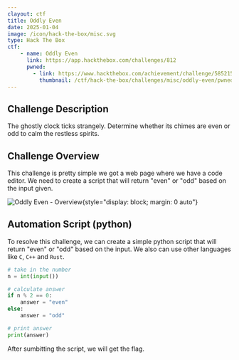 ```yaml
---
clayout: ctf
title: Oddly Even
date: 2025-01-04
image: /icon/hack-the-box/misc.svg
type: Hack The Box
ctf:
    - name: Oddly Even
      link: https://app.hackthebox.com/challenges/812
      pwned:
        - link: https://www.hackthebox.com/achievement/challenge/585215/812
          thumbnail: /ctf/hack-the-box/challenges/misc/oddly-even/pwned.png
---
```


## Challenge Description

The ghostly clock ticks strangely. Determine whether its chimes are even or odd to calm the restless spirits.

## Challenge Overview

This challenge is pretty simple we got a web page where we have a code editor. We need to create a script that will
return "even" or "odd" based on the input given.

![Oddly Even - Overview](/ctf/hack-the-box/challenges/misc/oddly-even/overview.png){style="display: block; margin: 0 auto"}

## Automation Script (python)

To resolve this challenge, we can create a simple python script that will return "even" or "odd" based on the input. We
also can use other languages like `C`, `C++` and `Rust`.

```python
# take in the number
n = int(input())

# calculate answer
if n % 2 == 0:
    answer = "even"
else:
    answer = "odd"

# print answer
print(answer)
```

After sumbitting the script, we will get the flag.
